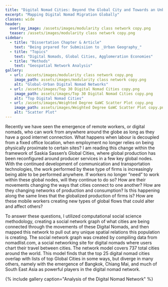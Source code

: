 ```yaml
---
title: "Digital Nomad Cities: Beyond the Global City and Towards an Unbundling of the Agglomeration Economy"
excerpt: "Mapping Digital Nomad Migration Globally"
classes: wide
header:
  overlay_image: /assets/images/modularity class network copy.png
  teaser: /assets/images/modularity class network copy.png
sidebar:
  - title: "Dissertation Chapter & Article"
    text: "Being prpared for Submisiion to _Urban Geography_" 
  - title: "Topics"
    text: "Digital Nomads, Global Cities, Agglomeration Economies"
  - title: "Methods"
    text: "Geospatial Network Analysis"
gallery:
  - url: /assets/images/modularity class network copy.png
    image_path: assets/images/modularity class network copy.png
    alt: "Global-Urban Digital Nomad Networks"
  - url: /assets/images/Top 30 Digital Nomad Cities copy.png
    image_path: assets/images/Top 30 Digital Nomad Cities copy.png
    alt: "Top Digital Nomad Cities"
  - url: /assets/images/Weighted Degree GaWC Scatter Plot copy.png
    image_path: assets/images/Weighted Degree GaWC Scatter Plot copy.png
    alt: "Scatter Plot"
---
```


Recently we have seen the emergence of remote workers, or digital nomads, who can work from anywhere around the globe as long as they have a good internet connection. What happens when labour is decoupled from a fixed office location, when employment no longer relies on being physically proximate to certain sites? I am reading this change within the framework of Saskia Sassen’s Global Cities, where global production has been reconfigured around producer services in a few key global nodes. With the continued development of communication and transportation technologies, the work performed by these type of firms is increasingly being able to be performed anywhere. If workers no longer “need” to work within these global nodes, will they continue to do so? How are their movements changing the ways that cities connect to one another? How are they changing networks of production and consumption? Is this happening along the same lines that the globalized production of firms is? How are these mobile workers creating new types of global flows that could alter and affect others?

To answer these questions, I utilized computational social science methodology, creating a social network graph of what cities are being connected through the movements of these Digital Nomads, and then mapped this network to pull out any unique spatial relations this population is creating. The social network graph was created by compiling data from nomadlist.com, a social networking site for digital nomads where users chart their travel between cities. The network model covers 737 total cities around the world. This model finds that the top 25 digital nomad cities overlap with lists of top Global Cities in some ways, but diverge in many others, namely with the emergence of Bangkok, Chiang Mai, and much of South East Asia as powerful players in the digital nomad network.      

{% include gallery caption="Analysis of the Digital Nomad Network" %}
